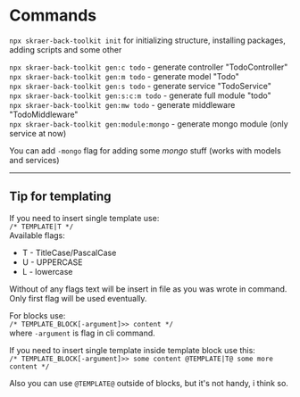# Commands

`npx skraer-back-toolkit init` for initializing structure, installing packages, adding scripts and some other  

`npx skraer-back-toolkit gen:c todo` - generate controller "TodoController"  
`npx skraer-back-toolkit gen:m todo` - generate model "Todo"  
`npx skraer-back-toolkit gen:s todo` - generate service "TodoService"  
`npx skraer-back-toolkit gen:s:c:m todo` - generate full module "todo"  
`npx skraer-back-toolkit gen:mw todo` - generate middleware "TodoMiddleware"  
`npx skraer-back-toolkit gen:module:mongo` - generate mongo module (only service at now)

You can add `-mongo` flag for adding some *mongo* stuff (works with models and services)

---
## Tip for templating
If you need to insert single template use:  
`/* TEMPLATE|T */`  
Available flags:
- T - TitleCase/PascalCase
- U - UPPERCASE
- L - lowercase  

Without of any flags text will be insert in file as you was wrote in command. Only first flag will be used eventually.

For blocks use:  
`/* TEMPLATE_BLOCK[-argument]>> content */`  
where `-argument` is flag in cli command.

If you need to insert single template inside template block use this:  
`/* TEMPLATE_BLOCK[-argument]>> some content @TEMPLATE|T@ some more content */`

Also you can use `@TEMPLATE@` outside of blocks, but it's not handy, i think so.